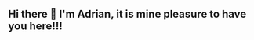 ## Hi there 👋 I'm Adrian, it is mine pleasure to have you here!!!

<!--

- 🔭 I’m currently working on mine engineering design
- 🌱 I’m currently learning computer science
- 👯 I’m looking to collaborate on IT projects
- 🤔 I’m looking for help with cybersecurity
- 💬 Ask me about any IT field queries, I'll be happy to help you figure out things
- 📫 How to reach me: amroczkowski8@gmail.com you can feel free to email me.
- 😄 Mottos: Just do it!
- ⚡ Fun fact: I am funny fact.(: Best regards to you, and I will see you soon, on our colaboration!!! Bless ya
-->
